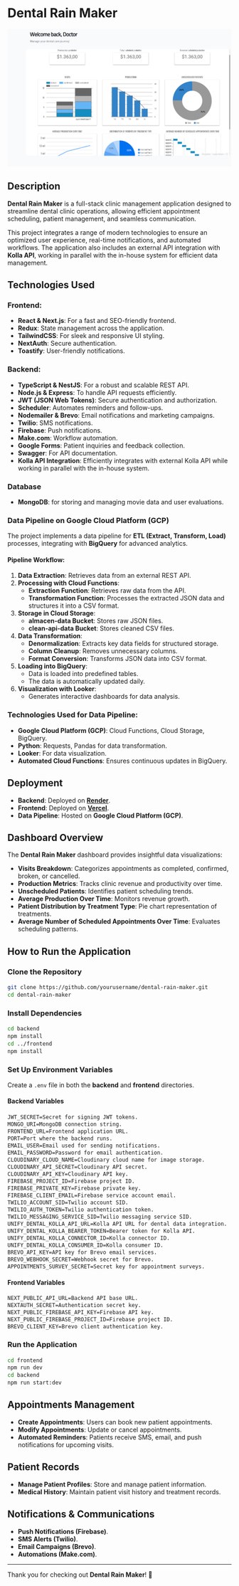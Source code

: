 # Dental Rain Maker

![Dental Rain Maker Preview](frontend/public/DoctorDashboard.png)

## Description

**Dental Rain Maker** is a full-stack clinic management application designed to streamline dental clinic operations, allowing efficient appointment scheduling, patient management, and seamless communication.

This project integrates a range of modern technologies to ensure an optimized user experience, real-time notifications, and automated workflows. The application also includes an external API integration with **Kolla API**, working in parallel with the in-house system for efficient data management.

## Technologies Used

### Frontend:

- **React & Next.js**: For a fast and SEO-friendly frontend.
- **Redux**: State management across the application.
- **TailwindCSS**: For sleek and responsive UI styling.
- **NextAuth**: Secure authentication.
- **Toastify**: User-friendly notifications.

### Backend:

- **TypeScript & NestJS**: For a robust and scalable REST API.
- **Node.js & Express**: To handle API requests efficiently.
- **JWT (JSON Web Tokens)**: Secure authentication and authorization.
- **Scheduler**: Automates reminders and follow-ups.
- **Nodemailer & Brevo**: Email notifications and marketing campaigns.
- **Twilio**: SMS notifications.
- **Firebase**: Push notifications.
- **Make.com**: Workflow automation.
- **Google Forms**: Patient inquiries and feedback collection.
- **Swagger**: For API documentation.
- **Kolla API Integration**: Efficiently integrates with external Kolla API while working in parallel with the in-house system.

### Database

- **MongoDB**: for storing and managing movie data and user evaluations.

### Data Pipeline on Google Cloud Platform (GCP)

The project implements a data pipeline for **ETL (Extract, Transform, Load)** processes, integrating with **BigQuery** for advanced analytics.

#### **Pipeline Workflow**:

1. **Data Extraction**: Retrieves data from an external REST API.
2. **Processing with Cloud Functions**:
   - **Extraction Function**: Retrieves raw data from the API.
   - **Transformation Function**: Processes the extracted JSON data and structures it into a CSV format.
3. **Storage in Cloud Storage**:
   - **almacen-data Bucket**: Stores raw JSON files.
   - **clean-api-data Bucket**: Stores cleaned CSV files.
4. **Data Transformation**:
   - **Denormalization**: Extracts key data fields for structured storage.
   - **Column Cleanup**: Removes unnecessary columns.
   - **Format Conversion**: Transforms JSON data into CSV format.
5. **Loading into BigQuery**:
   - Data is loaded into predefined tables.
   - The data is automatically updated daily.
6. **Visualization with Looker**:
   - Generates interactive dashboards for data analysis.

### **Technologies Used for Data Pipeline:**

- **Google Cloud Platform (GCP)**: Cloud Functions, Cloud Storage, BigQuery.
- **Python**: Requests, Pandas for data transformation.
- **Looker**: For data visualization.
- **Automated Cloud Functions**: Ensures continuous updates in BigQuery.

## Deployment

- **Backend**: Deployed on [**Render**](https://dentalrainmaker.onrender.com/api).
- **Frontend**: Deployed on [**Vercel**](https://dental-rain-maker.vercel.app/).
- **Data Pipeline**: Hosted on **Google Cloud Platform (GCP)**.

## Dashboard Overview

The **Dental Rain Maker** dashboard provides insightful data visualizations:

- **Visits Breakdown**: Categorizes appointments as completed, confirmed, broken, or cancelled.
- **Production Metrics**: Tracks clinic revenue and productivity over time.
- **Unscheduled Patients**: Identifies patient scheduling trends.
- **Average Production Over Time**: Monitors revenue growth.
- **Patient Distribution by Treatment Type**: Pie chart representation of treatments.
- **Average Number of Scheduled Appointments Over Time**: Evaluates scheduling patterns.

## How to Run the Application

### **Clone the Repository**

```bash
git clone https://github.com/yourusername/dental-rain-maker.git
cd dental-rain-maker
```

### **Install Dependencies**

```bash
cd backend
npm install
cd ../frontend
npm install
```

### **Set Up Environment Variables**

Create a `.env` file in both the **backend** and **frontend** directories.

#### **Backend Variables**

```env
JWT_SECRET=Secret for signing JWT tokens.
MONGO_URI=MongoDB connection string.
FRONTEND_URL=Frontend application URL.
PORT=Port where the backend runs.
EMAIL_USER=Email used for sending notifications.
EMAIL_PASSWORD=Password for email authentication.
CLOUDINARY_CLOUD_NAME=Cloudinary cloud name for image storage.
CLOUDINARY_API_SECRET=Cloudinary API secret.
CLOUDINARY_API_KEY=Cloudinary API key.
FIREBASE_PROJECT_ID=Firebase project ID.
FIREBASE_PRIVATE_KEY=Firebase private key.
FIREBASE_CLIENT_EMAIL=Firebase service account email.
TWILIO_ACCOUNT_SID=Twilio account SID.
TWILIO_AUTH_TOKEN=Twilio authentication token.
TWILIO_MESSAGING_SERVICE_SID=Twilio messaging service SID.
UNIFY_DENTAL_KOLLA_API_URL=Kolla API URL for dental data integration.
UNIFY_DENTAL_KOLLA_BEARER_TOKEN=Bearer token for Kolla API.
UNIFY_DENTAL_KOLLA_CONNECTOR_ID=Kolla connector ID.
UNIFY_DENTAL_KOLLA_CONSUMER_ID=Kolla consumer ID.
BREVO_API_KEY=API key for Brevo email services.
BREVO_WEBHOOK_SECRET=Webhook secret for Brevo.
APPOINTMENTS_SURVEY_SECRET=Secret key for appointment surveys.
```

#### **Frontend Variables**

```env
NEXT_PUBLIC_API_URL=Backend API base URL.
NEXTAUTH_SECRET=Authentication secret key.
NEXT_PUBLIC_FIREBASE_API_KEY=Firebase API key.
NEXT_PUBLIC_FIREBASE_PROJECT_ID=Firebase project ID.
BREVO_CLIENT_KEY=Brevo client authentication key.
```

### **Run the Application**

```bash
cd frontend
npm run dev
cd backend
npm run start:dev
```

## Appointments Management

- **Create Appointments**: Users can book new patient appointments.
- **Modify Appointments**: Update or cancel appointments.
- **Automated Reminders**: Patients receive SMS, email, and push notifications for upcoming visits.

## Patient Records

- **Manage Patient Profiles**: Store and manage patient information.
- **Medical History**: Maintain patient visit history and treatment records.

## Notifications & Communications

- **Push Notifications (Firebase)**.
- **SMS Alerts (Twilio)**.
- **Email Campaigns (Brevo)**.
- **Automations (Make.com)**.

---

Thank you for checking out **Dental Rain Maker**! 🚀
